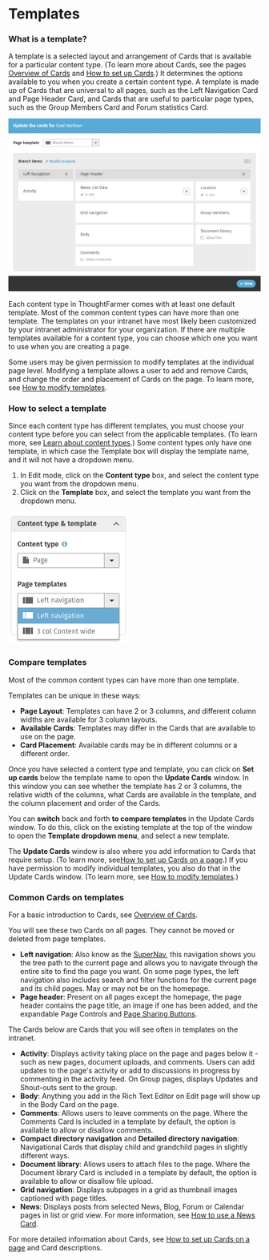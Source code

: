 # Templates

### What is a template?

A template is a selected layout and arrangement of Cards that is available for a particular content type. \(To learn more about Cards, see the pages [Overview of Cards](../basic-features/cards.md) and [How to set up Cards](set-up-cards/).\) It determines the options available to you when you create a certain content type. A template is made up of Cards that are universal to all pages, such as the Left Navigation Card and Page Header Card, and Cards that are useful to particular page types, such as the Group Members Card and Forum statistics Card.

![](../../.gitbook/assets/1%20%2880%29.jpg)



Each content type in ThoughtFarmer comes with at least one default template. Most of the common content types can have more than one template. The templates on your intranet have most likely been customized by your intranet administrator for your organization. If there are multiple templates available for a content type, you can choose which one you want to use when you are creating a page.  
  
Some users may be given permission to modify templates at the individual page level. Modifying a template allows a user to add and remove Cards, and change the order and placement of Cards on the page. To learn more, see [How to modify templates](modify-templates.md).

### How to select a template

Since each content type has different templates, you must choose your content type before you can select from the applicable templates. \(To learn more, see [Learn about content types](content-types.md).\) Some content types only have one template, in which case the Template box will display the template name, and it will not have a dropdown menu.

1. In Edit mode, click on the **Content type** box, and select the content type you want from the dropdown menu.
2. Click on the **Template** box, and select the template you want from the dropdown menu.

![](../../.gitbook/assets/2%20%287%29.png)

### Compare templates

Most of the common content types can have more than one template.  
  
Templates can be unique in these ways:

* **Page Layout**: Templates can have 2 or 3 columns, and different column widths are available for 3 column layouts.
* **Available Cards**: Templates may differ in the Cards that are available to use on the page.
* **Card Placement**: Available cards may be in different columns or a different order.

Once you have selected a content type and template, you can click on **Set up cards** below the template name to open the **Update Cards** window. In this window you can see whether the template has 2 or 3 columns, the relative width of the columns, what Cards are available in the template, and the column placement and order of the Cards.  
  
You can **switch** back and forth **to compare templates** in the Update Cards window. To do this, click on the existing template at the top of the window to open the **Template dropdown menu**, and select a new template.   
  
The **Update Cards** window is also where you add information to Cards that require setup. \(To learn more, see[How to set up Cards on a page](set-up-cards/).\) If you have permission to modify individual templates, you also do that in the Update Cards window. \(To learn more, see [How to modify templates](modify-templates.md).\)

### Common Cards on templates

For a basic introduction to Cards, see [Overview of Cards](../basic-features/cards.md).  
  
You will see these two Cards on all pages. They cannot be moved or deleted from page templates.

* **Left navigation**: Also know as the [SuperNav](../search/use-the-supernav.md), this navigation shows you the tree path to the current page and allows you to navigate through the entire site to find the page you want. On some page types, the left navigation also includes search and filter functions for the current page and its child pages. May or may not be on the homepage.
* **Page header**: Present on all pages except the homepage, the page header contains the page title, an image if one has been added, and the expandable Page Controls and [Page Sharing Buttons](../basic-features/page-sharing-buttons.md).

The Cards below are Cards that you will see often in templates on the intranet.

* **Activity**: Displays activity taking place on the page and pages below it - such as new pages, document uploads, and comments. Users can add updates to the page's activity or add to discussions in progress by commenting in the activity feed. On Group pages, displays Updates and Shout-outs sent to the group.
* **Body**: Anything you add in the Rich Text Editor on Edit page will show up in the Body Card on the page.
* **Comments**: Allows users to leave comments on the page. Where the Comments Card is included in a template by default, the option is available to allow or disallow comments.
* **Compact directory navigation** and **Detailed directory navigation**: Navigational Cards that display child and grandchild pages in slightly different ways.
* **Document library**: Allows users to attach files to the page. Where the Document library Card is included in a template by default, the option is available to allow or disallow file upload.
* **Grid navigation**: Displays subpages in a grid as thumbnail images captioned with page titles. 
* **News**: Displays posts from selected News, Blog, Forum or Calendar pages in list or grid view. For more information, see [How to use a News Card](../add-content-with-news-cards/add-new-cards.md).

For more detailed information about Cards, see [How to set up Cards on a page](set-up-cards/) and Card descriptions.

